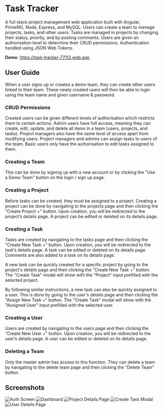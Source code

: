 # Task Tracker

A full stack project management web application built with Angular, PrimeNG, Node, Express, and MySQL. Users can create a team to manage projects, tasks, and other users. Tasks are managed in projects by changing their status, priority, and by posting comments. Users are given an authorisation level to determine their CRUD permissions. Authentication handled using JSON Web Tokens.

**Demo**: https://task-tracker-77112.web.app

## User Guide
When a user signs up or creates a demo team, they can create other users linked to their team. These newly created users will then be able to login using the team name and given username & password. 

### CRUD Permissions
Created users can be given different levels of authorisation which restricts them to certain actions. Admin users have full access, meaning they can create, edit, update, and delete all items in a team (users, projects, and tasks). Project managers also have the same level of access apart from modifying users. Project managers and admins can assign tasks to users of the team. Basic users only have the authorisation to edit tasks assigned to them.

### Creating a Team  
This can be done by signing up with a new account or by clicking the "Use a Demo Team" button on the login / sign up page.

### Creating a Project  
Before tasks can be created, they must be assigned to a project. Creating a project can be done by navigating to the projects page and then clicking the "Create Project +" button. Upon creation, you will be redirected to the project’s details page. A project can be edited or deleted on its details page.

### Creating a Task  
Tasks are created by navigating to the tasks page and then clicking the "Create New Task +" button. Upon creation, you will be redirected to the task’s details page. A task can be edited or deleted on its details page. Comments are also added to a task on its details page.

A new task can be quickly created for a specific project by going to the project's details page and then clicking the "Create New Task +" button. The "Create Task" modal will show with the "Project" input prefilled with the selected project.

By following similar instructions, a new task can also be quickly assigned to a user. This is done by going to the user's details page and then clicking the "Assign New Task +" button. The "Create Task" modal will show with the "Assigned User" input prefilled with the selected user. 

### Creating a User  
Users are created by navigating to the users page and then clicking the "Create New User +" button. Upon creation, you will be redirected to the user’s details page. A user can be edited or deleted on its details page.

### Deleting a Team  
Only the master admin has access to this function. They can delete a team by navigating to the delete team page and then clicking the "Delete Team" button.

## Screenshots

![Auth Screen](https://i.imgur.com/pIWhGrz.png)
![Dashboard](https://i.imgur.com/0MjVBo8.png)
![Project Details Page](https://i.imgur.com/4WPGe5b.png)
![Create Task Modal](https://i.imgur.com/fdRaEWe.png)
![User Details Page](https://i.imgur.com/rMbZRHo.png)
